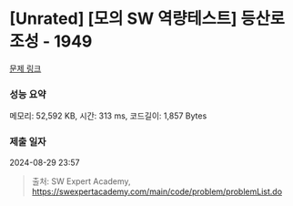 # [Unrated] [모의 SW 역량테스트] 등산로 조성 - 1949 

[문제 링크](https://swexpertacademy.com/main/code/problem/problemDetail.do?contestProbId=AV5PoOKKAPIDFAUq) 

### 성능 요약

메모리: 52,592 KB, 시간: 313 ms, 코드길이: 1,857 Bytes

### 제출 일자

2024-08-29 23:57



> 출처: SW Expert Academy, https://swexpertacademy.com/main/code/problem/problemList.do